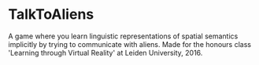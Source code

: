 # TalkToAliens
A game where you learn linguistic representations of spatial semantics implicitly by trying to communicate with aliens. Made for the honours class 'Learning through Virtual Reality' at Leiden University, 2016.
